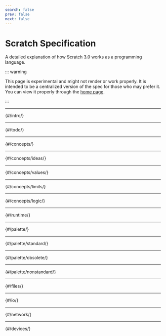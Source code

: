 ```yaml
---
search: false
prev: false
next: false
---
```


# Scratch Specification

A detailed explanation of how Scratch 3.0 works as a programming language.

::: warning

This page is experimental and might not render or work properly. It is intended to be a centralized version of the spec for those who may prefer it. You can view it properly through the [home page](/).

:::

<!-- Below, custom heading anchors are applied to the top level heading of each section to make them unique and identifiable when the section links are automatically converted to heading links by the setup script for viewing. The custom anchor link should exactly match the absolute path of the section that would be used if it were linked to normally. -->

---

<!--@include: @intro/index.md{1,1}--> {#/intro/}
<!--@include: @intro/index.md{2,}-->

---

<!--@include: @todo/index.md{1,1}--> {#/todo/}
<!--@include: @todo/index.md{2,}-->

---

<!--@include: @concepts/index.md{1,1}--> {#/concepts/}
<!--@include: @concepts/index.md{2,}-->

---

<!--@include: @concepts/ideas/index.md{1,1}--> {#/concepts/ideas/}
<!--@include: @concepts/ideas/index.md{2,}-->

---

<!--@include: @concepts/values/index.md{1,1}--> {#/concepts/values/}
<!--@include: @concepts/values/index.md{2,}-->

---

<!--@include: @concepts/limits/index.md{1,1}--> {#/concepts/limits/}
<!--@include: @concepts/limits/index.md{2,}-->

---

<!--@include: @concepts/logic/index.md{1,1}--> {#/concepts/logic/}
<!--@include: @concepts/logic/index.md{2,}-->

---

<!--@include: @runtime/index.md{1,1}--> {#/runtime/}
<!--@include: @runtime/index.md{2,}-->

---

<!--@include: @palette/index.md{1,1}--> {#/palette/}
<!--@include: @palette/index.md{2,}-->

---

<!--@include: @palette/standard/index.md{1,1}-->  {#/palette/standard/}
<!--@include: @palette/standard/index.md{2,}-->

---

<!--@include: @palette/obsolete/index.md{1,1}-->  {#/palette/obsolete/}
<!--@include: @palette/obsolete/index.md{2,}-->

---

<!--@include: @palette/nonstandard/index.md{1,1}-->  {#/palette/nonstandard/}
<!--@include: @palette/nonstandard/index.md{2,}-->

---

<!--@include: @files/index.md{1,1}--> {#/files/}
<!--@include: @files/index.md{2,}-->

---

<!--@include: @io/index.md{1,1}--> {#/io/}
<!--@include: @io/index.md{2,}-->

---

<!--@include: @network/index.md{1,1}--> {#/network/}
<!--@include: @network/index.md{2,}-->

---

<!--@include: @devices/index.md{1,1}--> {#/devices/}
<!--@include: @devices/index.md{2,}-->

<script setup>
import { onMounted } from 'vue';

onMounted(() => {
  const content = document.querySelector('.vp-doc');
  if (content) {
    const links = content.querySelectorAll(`a`);
    for (const link of links) { // For each link...
      const url = new URL(link.href, window.location.href);
      if (
        url.pathname !== window.location.pathname // If it's not a link on the page...
        && url.pathname.startsWith('/scratch-spec/') // And it's a link under the spec base path...
        && url.pathname !== '/scratch-spec/' // And it's not the homepage...
        && url.host === window.location.host // And it's not linking to another domain...
        && link.closest('.vp-doc') // And it's a link on the actual page...
        ) {
        if (url.hash === '') {
          url.hash = '#'+url.pathname.slice('/scratch-spec'.length);
        }
        if (document.getElementById(url.hash.slice(1))) { // And the element being linked to actually exists...
          link.href = url.hash; // Then link to the heading on the page, instead of the separate section.
        } // Otherwise it is linked to as a separate page.
      }
    }
  }
});
</script>
